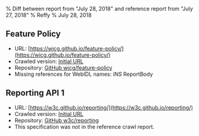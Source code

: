 % Diff between report from "July 28, 2018" and reference report from "July 27, 2018"
% Reffy
% July 28, 2018

## Feature Policy

- URL: [https://wicg.github.io/feature-policy/](https://wicg.github.io/feature-policy/)
- Crawled version: [Initial URL](https://wicg.github.io/feature-policy/)
- Repository: [GitHub wicg/feature-policy](https://github.com/wicg/feature-policy)
- Missing references for WebIDL names: *INS* ReportBody


## Reporting API 1

- URL: [https://w3c.github.io/reporting/](https://w3c.github.io/reporting/)
- Crawled version: [Initial URL](https://w3c.github.io/reporting/)
- Repository: [GitHub w3c/reporting](https://github.com/w3c/reporting)
- This specification was not in the reference crawl report.


